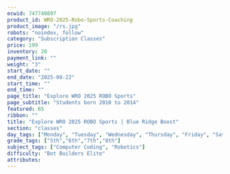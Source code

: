 ```yaml
---
ecwid: 747740897
product_id: WRO-2025-Robo-Sports-Coaching
product_image: "/rs.jpg"
robots: "noindex, follow"
category: "Subscription Classes"
price: 199
inventory: 20
payment_link: ""
weight: "3"
start_date: ""
end_date: "2025-08-22"
start_time: ""
end_time: ""
page_title: "Explore WRO 2025 ROBO Sports"
page_subtitle: "Students born 2010 to 2014"
featured: 65
ribbon: ""
title: "Explore WRO 2025 ROBO Sports | Blue Ridge Boost"
section: "classes"
day_tags: ["Monday", "Tuesday", "Wednesday", "Thursday", "Friday", "Saturday", "Sunday"]
grade_tags: ["5th","6th","7th","8th"]
subject_tags: ["Computer Coding", "Robotics"]
difficulty: "Bot Builders Elite"
attributes:
---
```

